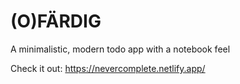 # (O)FÄRDIG 
A minimalistic, modern todo app with a notebook feel

Check it out: https://nevercomplete.netlify.app/
